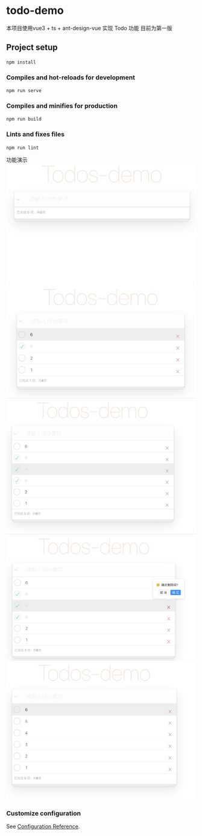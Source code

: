 # todo-demo
本项目使用vue3 + ts + ant-design-vue 实现 Todo 功能
目前为第一版


## Project setup
```
npm install
```

### Compiles and hot-reloads for development
```
npm run serve
```

### Compiles and minifies for production
```
npm run build
```

### Lints and fixes files
```
npm run lint
```

功能演示
![avatar](https://github.com/18247033708/todo-list-demo/blob/main/%E5%8A%9F%E8%83%BD%E6%BC%94%E7%A4%BA/%E9%A1%B5%E9%9D%A2%E5%88%9D%E5%A7%8B%E5%8C%96.jpg?raw=true)
![avatar](https://github.com/18247033708/todo-list-demo/blob/main/%E5%8A%9F%E8%83%BD%E6%BC%94%E7%A4%BA/%E5%88%A0%E9%99%A4%E5%90%8E.jpg?raw=true)
![avatar](https://github.com/18247033708/todo-list-demo/blob/main/%E5%8A%9F%E8%83%BD%E6%BC%94%E7%A4%BA/%E5%8B%BE%E9%80%89%E5%B7%B2%E5%81%9A%E5%AE%8C.jpg?raw=true)
![avatar](https://github.com/18247033708/todo-list-demo/blob/main/%E5%8A%9F%E8%83%BD%E6%BC%94%E7%A4%BA/%E6%8F%90%E7%A4%BA%E6%98%AF%E5%90%A6%E5%88%A0%E9%99%A4.jpg?raw=true)
![avatar](https://github.com/18247033708/todo-list-demo/blob/main/%E5%8A%9F%E8%83%BD%E6%BC%94%E7%A4%BA/%E6%B7%BB%E5%8A%A0%E5%BE%85%E5%8A%9E%E4%BA%8B%E9%A1%B9.jpg?raw=true)



### Customize configuration
See [Configuration Reference](https://cli.vuejs.org/config/).
